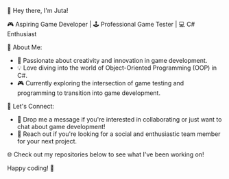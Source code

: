 👋 Hey there, I'm Juta!

🎮 Aspiring Game Developer | 🕹️ Professional Game Tester | 💻 C# Enthusiast

🌟 About Me:
- 🎨 Passionate about creativity and innovation in game development.
- 💡 Love diving into the world of Object-Oriented Programming (OOP) in C#.
- 🎮 Currently exploring the intersection of game testing and programming to transition into game development.

🚀 Let's Connect:
- 📧 Drop me a message if you're interested in collaborating or just want to chat about game development!
- 💬 Reach out if you're looking for a social and enthusiastic team member for your next project.

🌐 Check out my repositories below to see what I've been working on!

Happy coding! 🚀
